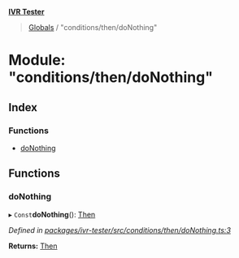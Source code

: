 **[IVR Tester](../README.md)**

> [Globals](../README.md) / "conditions/then/doNothing"

# Module: "conditions/then/doNothing"

## Index

### Functions

* [doNothing](_conditions_then_donothing_.md#donothing)

## Functions

### doNothing

▸ `Const`**doNothing**(): [Then](../interfaces/_conditions_then_then_.then.md)

*Defined in [packages/ivr-tester/src/conditions/then/doNothing.ts:3](https://github.com/SketchingDev/ivr-tester/blob/f7aae90/packages/ivr-tester/src/conditions/then/doNothing.ts#L3)*

**Returns:** [Then](../interfaces/_conditions_then_then_.then.md)
